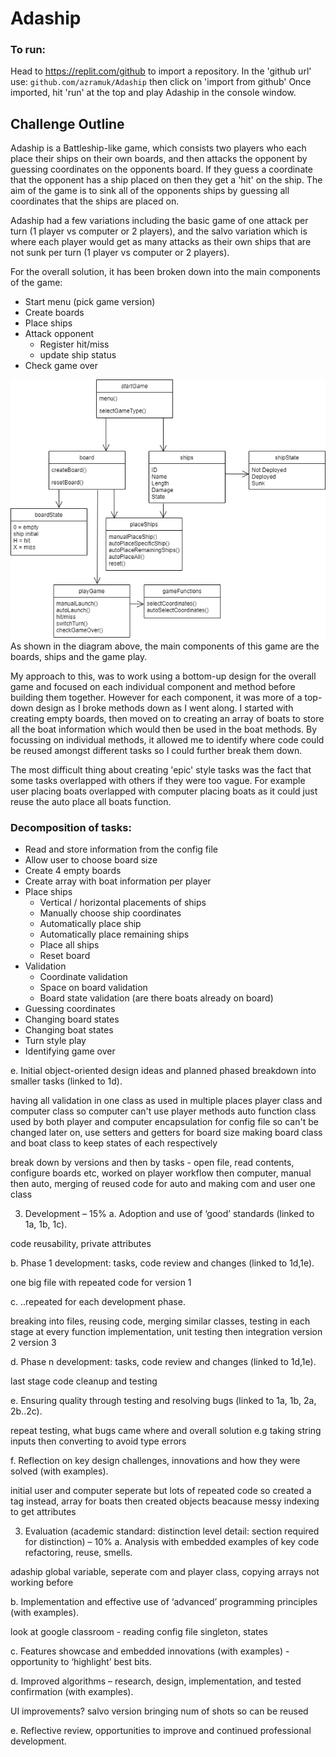 # Adaship

### To run:

Head to https://replit.com/github to import a repository.
In the 'github url' use: `github.com/azramuk/Adaship` then click on 'import from github'
Once imported, hit 'run' at the top and play Adaship in the console window.

## Challenge Outline
Adaship is a Battleship-like game, which consists two players who each place their ships on their own boards, and then attacks the opponent by guessing coordinates on the opponents board. If they guess a coordinate that the opponent has a ship placed on then they get a 'hit' on the ship. The aim of the game is to sink all of the opponents ships by guessing all coordinates that the ships are placed on.

Adaship had a few variations including the basic game of one attack per turn (1 player vs computer or 2 players), and the salvo variation which is where each player would get as many attacks as their own ships that are not sunk per turn (1 player vs computer or 2 players).

For the overall solution, it has been broken down into the main components of the game:
- Start menu (pick game version)
- Create boards
- Place ships
- Attack opponent
  - Register hit/miss
  - update ship status
- Check game over

![UML1](/UML1.drawio.png "UML1")
As shown in the diagram above, the main components of this game are the boards, ships and the game play. 

My approach to this, was to work using a bottom-up design for the overall game and focused on each individual component and method before building them together. However for each component, it was more of a top-down design as I broke methods down as I went along.
I started with creating empty boards, then moved on to creating an array of boats to store all the boat information which would then be used in the boat methods. By focussing on individual methods, it allowed me to identify where code could be reused amongst different tasks so I could further break them down.

The most difficult thing about creating 'epic' style tasks was the fact that some tasks overlapped with others if they were too vague. For example user placing boats overlapped with computer placing boats as it could just reuse the auto place all boats function.

### Decomposition of tasks:
- Read and store information from the config file
- Allow user to choose board size
- Create 4 empty boards
- Create array with boat information per player
- Place ships
  - Vertical / horizontal placements of ships
  - Manually choose ship coordinates
  - Automatically place ship
  - Automatically place remaining ships
  - Place all ships
  - Reset board
- Validation
  - Coordinate validation
  - Space on board validation
  - Board state validation (are there boats already on board)
- Guessing coordinates
- Changing board states
- Changing boat states
- Turn style play
- Identifying game over



e. Initial object-oriented design ideas and planned phased breakdown into smaller tasks (linked to 1d).

having all validation in one class as used in multiple places
player class and computer class so computer can't use player methods
auto function class used by both player and computer
encapsulation for config file so can't be changed later on, use setters and getters for board size
making board class and boat class to keep states of each respectively 

break down by versions and then by tasks - open file, read contents, configure boards etc, worked on player workflow then computer, manual then auto, merging of reused code for auto and making com and user one class


3. Development – 15%
a. Adoption and use of ‘good’ standards (linked to 1a, 1b, 1c).

code reusability, private attributes

b. Phase 1 development: tasks, code review and changes (linked to 1d,1e).

one big file with repeated code for version 1

c. ..repeated for each development phase.

breaking into files, reusing code, merging similar classes, testing in each stage at every function implementation, unit testing then integration
version 2
version 3


d. Phase n development: tasks, code review and changes (linked to 1d,1e).

last stage code cleanup and testing

e. Ensuring quality through testing and resolving bugs (linked to 1a, 1b, 2a, 2b..2c).

repeat testing, what bugs came where and overall solution e.g taking string inputs then converting to avoid type errors

f. Reflection on key design challenges, innovations and how they were solved (with examples).

initial user and computer seperate but lots of repeated code so created a tag instead, array for boats then created objects beacause messy indexing to get attributes

3. Evaluation (academic standard: distinction level detail: section required for distinction) – 10%
a. Analysis with embedded examples of key code refactoring, reuse, smells.

adaship global variable, seperate com and player class, copying arrays not working before

b. Implementation and effective use of ‘advanced’ programming principles (with examples).

look at google classroom - reading config file singleton, states

c. Features showcase and embedded innovations (with examples) - opportunity to ‘highlight’ best bits.



d. Improved algorithms – research, design, implementation, and tested confirmation (with examples).

UI improvements? salvo version bringing num of shots so can be reused

e. Reflective review, opportunities to improve and continued professional development.